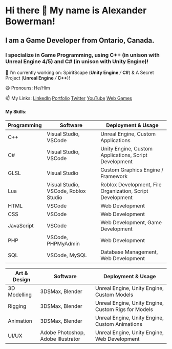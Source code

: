 # Hi there 👋 My name is Alexander Bowerman! 

## I am a Game Developer from Ontario, Canada. 

### I specialize in Game Programming, using C++ (in unison with Unreal Engine 4/5) and C# (in unison with Unity Engine)!

🔭 I’m currently working on: SpiritScape (**Unity Engine** _/_ **C#**) & A Secret Project (**Unreal Engine** _/_ **C++**)!

😄 Pronouns: He/Him

📫 My Links: 
[LinkedIn](https://www.linkedin.com/in/alexander-bowerman) 
[Portfolio](https://www.alexanderbowerman.me) 
[Twitter](https://twitter.com/AlexXenB)
[YouTube](https://www.youtube.com/channel/UCYiFlZN-kG0jM2nyQfvQJyA)
[Web Games](https://www.alexanderbowerman.me/Games/index.html)

#### My Skills:

Programming | Software | Deployment & Usage
------------|----------|-------------------
C++ | Visual Studio, VSCode | Unreal Engine, Custom Applications
C# |  Visual Studio, VSCode | Unity Engine, Custom Applications, Script Development
GLSL | Visual Studio | Custom Graphics Engine / Framework
Lua | Visual Studio, VSCode, Roblox Studio | Roblox Development, File Organization, Script Development
HTML | VSCode | Web Development
CSS | VSCode | Web Development
JavaScript | VSCode | Web Development, Game Development
PHP | VSCode, PHPMyAdmin | Web Development
SQL | VSCode, MySQL | Database Management, Web Development




Art & Design | Software | Deployment & Usage
-------------|----------|-------------------
3D Modelling | 3DSMax, Blender | Unreal Engine, Unity Engine, Custom Models
Rigging | 3DSMax, Blender | Unreal Engine, Unity Engine, Custom Rigs for Models
Animation | 3DSMax, Blender | Unreal Engine, Unity Engine, Custom Animations
UI/UX | Adobe Photoshop, Adobe Illustrator | Unreal Engine, Unity Engine, Web Development


<!--
**XaYaHxen/XaYaHxen** is a ✨ _special_ ✨ repository because its `README.md` (this file) appears on your GitHub profile.

Here are some ideas to get you started:

- 🔭 I’m currently working on ...
- 🌱 I’m currently learning ...
- 👯 I’m looking to collaborate on ...
- 🤔 I’m looking for help with ...
- 💬 Ask me about ...
- 📫 How to reach me: ...
- 😄 Pronouns: ...
- ⚡ Fun fact: ...
-->
